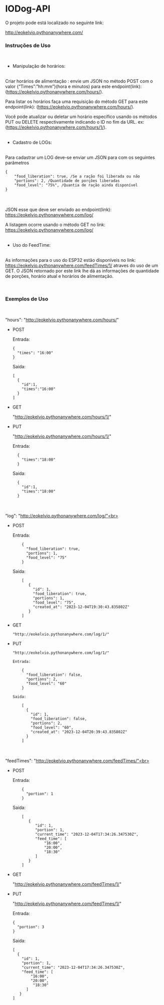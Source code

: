 # IODog-API

O projeto pode está localizado no seguinte link:

http://eokelvio.pythonanywhere.com/ <br>

<h3>Instruções de Uso</h3> <br>

- Manipulação de horários:<br><br>


Criar horários de alimentação : envie um JSON no método POST com o valor {“Times”:”hh:mm”}(hora e minutos) para este endpoint(link): (https://eokelvio.pythonanywhere.com/hours/).

Para listar os horários faça uma requisição do método GET para este endpoint(link): (https://eokelvio.pythonanywhere.com/hours/).

Você pode atualizar ou deletar um horário específico usando os métodos PUT ou DELETE respectivamente indicando o ID no fim da URL. ex: (https://eokelvio.pythonanywhere.com/hours/1/).<br><br>


- Cadastro de LOGs:<br><br>


Para cadastrar um LOG deve-se enviar um JSON para com os seguintes parâmetros

    {
        "food_liberation": true, /Se a ração foi liberada ou não
        "portions": 2, /Quantidade de porções liberadas
        "food_level": "75%", /Quantia de ração ainda disponível
    }
<br><br> 
JSON esse que deve ser enviado ao endpoint(link): https://eokelvio.pythonanywhere.com/log/

A listagem ocorre usando o método GET no link: https://eokelvio.pythonanywhere.com/log/<br><br>

- Uso do FeedTime:<br><br>

As informações para o uso do ESP32 estão disponíveis no link: https://eokelvio.pythonanywhere.com/feedTimes/1/ atraves do uso de um GET.
O JSON retornado por este link lhe dá as informações de quantidade de porções, horário atual e horários de alimentação.

<br>
<h3>Exemplos de Uso</h3><br>


"hours": "http://eokelvio.pythonanywhere.com/hours/"
  
  - POST
     
      Entrada:
    
        {
          "times": "16:00"
        }
    
      Saida:
    
        [
          {
            "id":1,
            "times":"16:00"
          }
        ]
    
  - GET
    
      "http://eokelvio.pythonanywhere.com/hours/1/"
    
  - PUT
    
      "http://eokelvio.pythonanywhere.com/hours/1/"
    
      Entrada:
      
          {
            "times":"18:00"
          }
  
      Saida:
      
          {
            "id":1,    
            "times":"18:00"
          }
    
<br><br>
"log": "http://eokelvio.pythonanywhere.com/log/"<br><br>

  - POST
  
      Entrada:
        
            {
              "food_liberation": true,
              "portions": 1,
              "food_level": "75"
            }
      
      Saida:
        
            [
               {
                 "id": 1,
                 "food_liberation": true,
                 "portions": 1,
                 "food_level": "75",
                 "created_at": "2023-12-04T19:30:43.835802Z"
               }
            ]
    
  - GET
      
        "http://eokelvio.pythonanywhere.com/log/1/"

  - PUT

        "http://eokelvio.pythonanywhere.com/log/1/"

        Entrada:
        
            {
              "food_liberation": false,
              "portions": 2,
              "food_level": "60"
            }
  
        Saida:
  
            [
              {
                "id": 1,
                "food_liberation": false,
                "portions": 2,
                "food_level": "60",
                "created_at": "2023-12-04T20:39:43.835802Z"
              }
            ]

<br><br>
"feedTimes": "http://eokelvio.pythonanywhere.com/feedTimes/"<br><br>

  - POST
  
      Entrada:
        
            {
              "portion": 1
            }
      
      Saida:
      
            [
               {
                  "id": 1,
                  "portion": 1,
                  "current_time": "2023-12-04T17:34:26.347530Z",
                  "feed_time": [
                      "16:00",
                      "20:00",
                      "18:30"
                  ]
               }
            ]

  - GET

      "http://eokelvio.pythonanywhere.com/feedTimes/1/"

  - PUT

      "http://eokelvio.pythonanywhere.com/feedTimes/1/"

      Entrada:

        {
          "portion": 3
        }

      Saida:

        [
          {
            "id": 1,
            "portion": 1,
            "current_time": "2023-12-04T17:34:26.347530Z",
            "feed_time": [
                "16:00",
                "20:00",
                 "18:30"
              ]
           }
        ]
        
